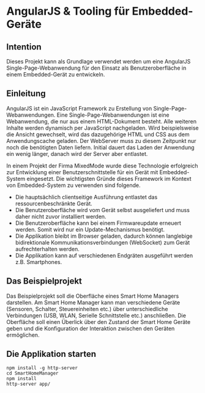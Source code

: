 # AngularJS & Tooling für Embedded-Geräte

## Intention

Dieses Projekt kann als Grundlage verwendet werden um eine AngularJS Single-Page-Webanwendung für den Einsatz als Benutzeroberfläche in einem Embedded-Gerät zu entwickeln.

## Einleitung

AngularJS ist ein JavaScript Framework zu Erstellung von Single-Page-Webanwendungen. Eine Single-Page-Webanwendungen ist eine Webanwendung, die nur aus einem HTML-Dokument besteht. Alle weiteren Inhalte werden dynamisch per JavaScript nachgeladen. Wird beispielsweise die Ansicht gewechselt, wird das dazugehörige HTML und CSS aus dem Anwendungscache geladen. Der WebServer muss zu diesem Zeitpunkt nur noch die benötigten Daten liefern. Initial dauert das Laden der Anwendung ein wenig länger, danach wird der Server aber entlastet.

In einem Projekt der Firma MixedMode wurde diese Technologie erfolgreich zur Entwicklung einer Benutzerschnittstelle für ein Gerät mit Embedded-System eingesetzt. Die wichtigsten Gründe dieses Framework im Kontext von Embedded-System zu verwenden sind folgende.

- Die hauptsächlich clientseitige Ausführung entlastet das ressourcenbeschränkte Gerät.
- Die Benutzeroberfläche wird vom Gerät selbst ausgeliefert und muss daher nicht zuvor installiert werden.
- Die Benutzeroberfläche kann bei einem Firmwareupdate erneuert werden. Somit wird nur ein Update-Mechanismus benötigt.
- Die Applikation bleibt im Browser geladen, dadurch können langlebige bidirektionale Kommunikationsverbindungen (WebSocket) zum Gerät aufrechterhalten werden.
- Die Applikation kann auf verschiedenen Endgräten ausgeführt werden z.B. Smartphones.

## Das Beispielprojekt

Das Beispielprojekt soll die Oberfläche eines Smart Home Managers darstellen. Am Smart Home Manager kann man verschiedene Geräte (Sensoren, Schalter, Steuereinheiten etc.) über unterschiedliche Verbindungen (USB, WLAN, Serielle Schnittstelle etc.) anschließen. Die Oberfläche soll einen Überlick über den Zustand der Smart Home Geräte geben und die Konfiguration der Interaktion zwischen den Geräten ermöglichen.

## Die Applikation starten

```
npm install -g http-server
cd SmartHomeManager
npm install
http-server app/
```


